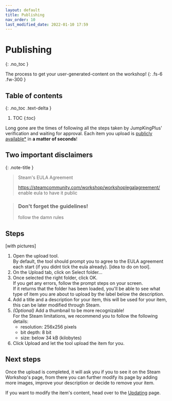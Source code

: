 ```yaml
---
layout: default
title: Publishing
nav_order: 10
last_modified_date: 2022-01-10 17:59
---
```


# Publishing
{: .no_toc }

The process to get your user-generated-content on the workshop!<!-- more -->
{: .fs-6 .fw-300 }

## Table of contents
{: .no_toc .text-delta }

1. TOC
{:toc}

Long gone are the times of following all the steps taken by JumpKingPlus' verification and waiting for approval. Each item you upload is [publicly available*](#eula-agreement) in <strong>a matter of seconds</strong>!

## Two important disclaimers

{: .note-title }
> Steam's EULA Agreement
> 
> https://steamcommunity.com/workshop/workshoplegalagreement/
> enable eula to have it public

> ### Don't forget the guidelines!
> follow the damn rules

## Steps
[with pictures]

1. Open the upload tool.<br>By default, the tool should prompt you to agree to the EULA agreement each start (if you didnt tick the eula already). [idea to do on tool].
2. On the Upload tab, click on Select folder...
3. Once selected the right folder, click OK.<br>If you get any errors, follow the prompt steps on your screen.<br>If it returns that the folder has been loaded, you'll be able to see what type of item you are about to upload by the label below the description.
4. Add a title and a description for your item, this will be used for your item, this can be later modified through Steam.
5. *(Optional)* Add a thumbnail to be more recognizable!<br>For the Steam limitations, we recommend you to follow the following details:
   - resolution: 256x256 pixels
   - bit depth: 8 bit
   - size: below 34 kB (kilobytes)
6. Click Upload and let the tool upload the item for you.


## Next steps
Once the upload is completed, it will ask you if you to see it on the Steam Workshop's page, from there you can further modify its page by adding more images, improve your description or decide to remove your item.

If you want to modify the item's content, head over to the [Updating](/updating) page.
